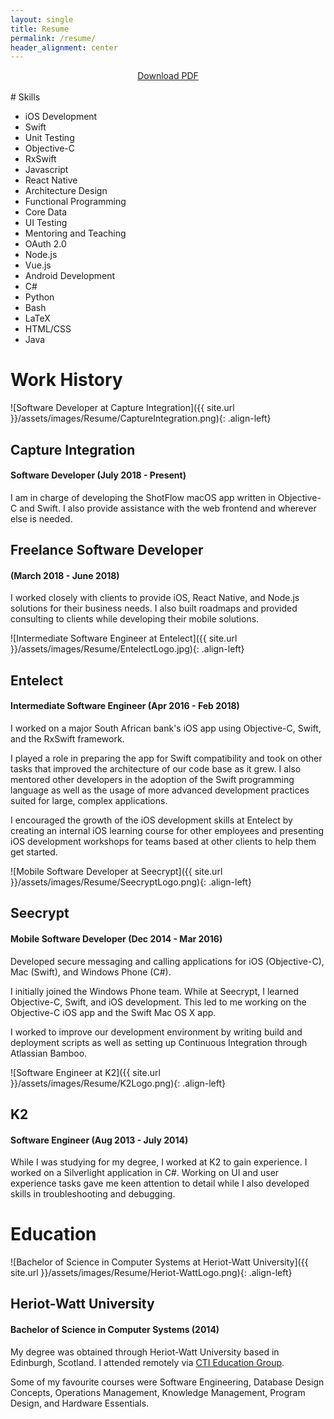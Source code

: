 ```yaml
---
layout: single
title: Resume
permalink: /resume/
header_alignment: center
---
```


<div style="text-align:center"> 
  <a href="https://gitlab.com/keeganrush/CV/raw/master/Keegan%20Rush%20CV.pdf">Download PDF</a>
</div>
<br/>
# Skills

<div>
  <ul class="skills-list">
    <li class="skill-5">iOS Development</li>
    <li class="skill-5">Swift</li>
    <li class="skill-5">Unit Testing</li>
    <li class="skill-5">Objective-C</li>
    <li class="skill-5">RxSwift</li>
    <li class="skill-4">Javascript</li>
    <li class="skill-4">React Native</li>
    <li class="skill-4">Architecture Design</li>
    <li class="skill-4">Functional Programming</li>
    <li class="skill-4">Core Data</li>
    <li class="skill-4">UI Testing</li>
    <li class="skill-4">Mentoring and Teaching</li>
    <li class="skill-4">OAuth 2.0</li>
    <li class="skill-3">Node.js</li>
    <li class="skill-3">Vue.js</li>
    <li class="skill-3">Android Development</li>
    <li class="skill-3">C#</li>
    <li class="skill-3">Python</li>
    <li class="skill-3">Bash</li>
    <li class="skill-3">LaTeX</li>
    <li class="skill-3">HTML/CSS</li>
    <li class="skill-2">Java</li>
  </ul>
</div>

# Work History

![Software Developer at Capture Integration]({{ site.url }}/assets/images/Resume/CaptureIntegration.png){: .align-left}
<h2 class="rightAlignedHeader">Capture Integration</h2>
<h4 class="rightAlignedHeader"> Software Developer (July 2018 - Present)</h4>
<p style="clear:both;">
I am in charge of developing the ShotFlow macOS app written in Objective-C and Swift. I also provide assistance with the web frontend and wherever else is needed.
</p>

<h2 class="rightAlignedHeader">Freelance Software Developer</h2>
<h4 class="rightAlignedHeader"> (March 2018 - June 2018)</h4>
<p style="clear:both;">
I worked closely with clients to provide iOS, React Native, and Node.js solutions for their business needs. I also built roadmaps and provided consulting to clients while developing their mobile solutions.
</p>

![Intermediate Software Engineer at Entelect]({{ site.url }}/assets/images/Resume/EntelectLogo.jpg){: .align-left}
<h2 class="rightAlignedHeader">Entelect</h2>
<h4 class="rightAlignedHeader"> Intermediate Software Engineer (Apr 2016 - Feb 2018)</h4>
<p style="clear:both;">
I worked on a major South African bank's iOS app using Objective-C, Swift, and the RxSwift framework.
</p>
I played a role in preparing the app for Swift compatibility and took on other tasks that improved the architecture of our code base as it grew. I also mentored other developers in the adoption of the Swift programming language as well as the usage of more advanced development practices suited for large, complex applications.

I encouraged the growth of the iOS development skills at Entelect by creating an internal iOS learning course for other employees and presenting iOS development workshops for teams based at other clients to help them get started.

![Mobile Software Developer at Seecrypt]({{ site.url }}/assets/images/Resume/SeecryptLogo.png){: .align-left}
<h2 class="rightAlignedHeader">Seecrypt</h2>
<h4 class="rightAlignedHeader">Mobile Software Developer (Dec 2014 - Mar 2016)</h4>
<p style="clear:both;">
Developed secure messaging and calling applications for iOS (Objective-C), Mac (Swift), and Windows Phone (C#).
</p>
I initially joined the Windows Phone team. While at Seecrypt, I learned Objective-C, Swift, and iOS development. This led to me working on the Objective-C iOS app and the Swift Mac OS X app.

I worked to improve our development environment by writing build and deployment scripts as well as setting up Continuous Integration through Atlassian Bamboo.

![Software Engineer at K2]({{ site.url }}/assets/images/Resume/K2Logo.png){: .align-left}
<h2 class="rightAlignedHeader">K2</h2>
<h4 class="rightAlignedHeader">Software Engineer (Aug 2013 - July 2014)</h4>
<p style="clear:both;">
While I was studying for my degree, I worked at K2 to gain experience. I worked on a Silverlight application in C#. Working on UI and user experience tasks gave me keen attention to detail while I also developed skills in troubleshooting and debugging.
</p>

# Education

![Bachelor of Science in Computer Systems at Heriot-Watt University]({{ site.url }}/assets/images/Resume/Heriot-WattLogo.png){: .align-left}
<h2 class="rightAlignedHeader">Heriot-Watt University</h2>
<h4 class="rightAlignedHeader">Bachelor of Science in Computer Systems (2014)</h4>
<p style="clear:both;">
My degree was obtained through Heriot-Watt University based in Edinburgh, Scotland. I attended remotely via <a href="https://www.cti.ac.za/">CTI Education Group</a>.
</p>

Some of my favourite courses were Software Engineering, Database Design Concepts, Operations Management, Knowledge Management, Program Design, and Hardware Essentials.
